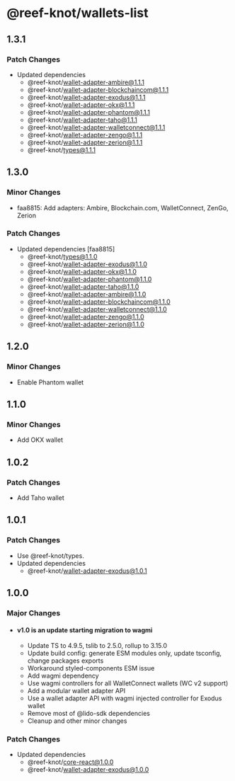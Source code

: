 # @reef-knot/wallets-list

## 1.3.1

### Patch Changes

- Updated dependencies
  - @reef-knot/wallet-adapter-ambire@1.1.1
  - @reef-knot/wallet-adapter-blockchaincom@1.1.1
  - @reef-knot/wallet-adapter-exodus@1.1.1
  - @reef-knot/wallet-adapter-okx@1.1.1
  - @reef-knot/wallet-adapter-phantom@1.1.1
  - @reef-knot/wallet-adapter-taho@1.1.1
  - @reef-knot/wallet-adapter-walletconnect@1.1.1
  - @reef-knot/wallet-adapter-zengo@1.1.1
  - @reef-knot/wallet-adapter-zerion@1.1.1
  - @reef-knot/types@1.1.1

## 1.3.0

### Minor Changes

- faa8815: Add adapters: Ambire, Blockchain.com, WalletConnect, ZenGo, Zerion

### Patch Changes

- Updated dependencies [faa8815]
  - @reef-knot/types@1.1.0
  - @reef-knot/wallet-adapter-exodus@1.1.0
  - @reef-knot/wallet-adapter-okx@1.1.0
  - @reef-knot/wallet-adapter-phantom@1.1.0
  - @reef-knot/wallet-adapter-taho@1.1.0
  - @reef-knot/wallet-adapter-ambire@1.1.0
  - @reef-knot/wallet-adapter-blockchaincom@1.1.0
  - @reef-knot/wallet-adapter-walletconnect@1.1.0
  - @reef-knot/wallet-adapter-zengo@1.1.0
  - @reef-knot/wallet-adapter-zerion@1.1.0

## 1.2.0

### Minor Changes

- Enable Phantom wallet

## 1.1.0

### Minor Changes

- Add OKX wallet

## 1.0.2

### Patch Changes

- Add Taho wallet

## 1.0.1

### Patch Changes

- Use @reef-knot/types.
- Updated dependencies
  - @reef-knot/wallet-adapter-exodus@1.0.1

## 1.0.0

### Major Changes

- #### v1.0 is an update starting migration to wagmi
  - Update TS to 4.9.5, tslib to 2.5.0, rollup to 3.15.0
  - Update build config: generate ESM modules only, update tsconfig, change packages exports
  - Workaround styled-components ESM issue
  - Add wagmi dependency
  - Use wagmi controllers for all WalletConnect wallets (WC v2 support)
  - Add a modular wallet adapter API
  - Use a wallet adapter API with wagmi injected controller for Exodus wallet
  - Remove most of @lido-sdk dependencies
  - Cleanup and other minor changes

### Patch Changes

- Updated dependencies
  - @reef-knot/core-react@1.0.0
  - @reef-knot/wallet-adapter-exodus@1.0.0
